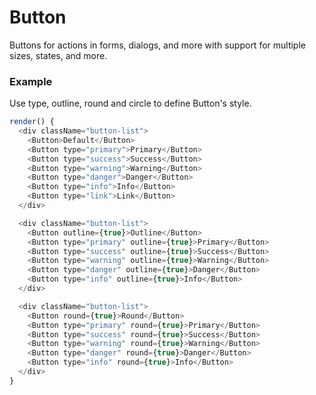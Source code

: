 # Button

Buttons for actions in forms, dialogs, and more with support for multiple sizes, states, and more.

### Example

Use type, outline, round and circle to define Button's style.

```js
render() {
  <div className="button-list">
    <Button>Default</Button>
    <Button type="primary">Primary</Button>
    <Button type="success">Success</Button>
    <Button type="warning">Warning</Button>
    <Button type="danger">Danger</Button>
    <Button type="info">Info</Button>
    <Button type="link">Link</Button>
  </div>

  <div className="button-list">
    <Button outline={true}>Outline</Button>
    <Button type="primary" outline={true}>Primary</Button>
    <Button type="success" outline={true}>Success</Button>
    <Button type="warning" outline={true}>Warning</Button>
    <Button type="danger" outline={true}>Danger</Button>
    <Button type="info" outline={true}>Info</Button>
  </div>

  <div className="button-list">
    <Button round={true}>Round</Button>
    <Button type="primary" round={true}>Primary</Button>
    <Button type="success" round={true}>Success</Button>
    <Button type="warning" round={true}>Warning</Button>
    <Button type="danger" round={true}>Danger</Button>
    <Button type="info" round={true}>Info</Button>
  </div>
}
```